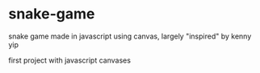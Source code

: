 # snake-game
snake game made in javascript using canvas, largely "inspired" by kenny yip

first project with javascript canvases

